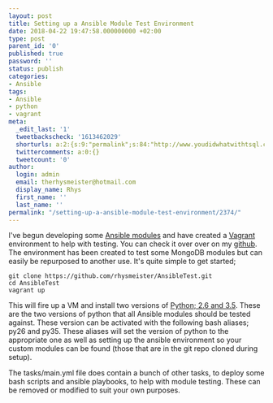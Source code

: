 ```yaml
---
layout: post
title: Setting up a Ansible Module Test Environment
date: 2018-04-22 19:47:58.000000000 +02:00
type: post
parent_id: '0'
published: true
password: ''
status: publish
categories:
- Ansible
tags:
- Ansible
- python
- vagrant
meta:
  _edit_last: '1'
  tweetbackscheck: '1613462029'
  shorturls: a:2:{s:9:"permalink";s:84:"http://www.youdidwhatwithtsql.com/setting-up-a-ansible-module-test-environment/2374/";s:7:"tinyurl";s:27:"http://tinyurl.com/ybr3y8op";}
  twittercomments: a:0:{}
  tweetcount: '0'
author:
  login: admin
  email: therhysmeister@hotmail.com
  display_name: Rhys
  first_name: ''
  last_name: ''
permalink: "/setting-up-a-ansible-module-test-environment/2374/"
---
```

I've begun developing some [Ansible modules](http://docs.ansible.com/ansible/latest/modules/list_of_database_modules.html)&nbsp;and have created a [Vagrant](https://www.vagrantup.com/) environment to help with testing. You can check it over over on my [github](https://github.com/rhysmeister/AnsibleTest). The environment has been created to test some MongoDB modules but can easily be repurposed to another use. It's quite simple to get started;

```
git clone https://github.com/rhysmeister/AnsibleTest.git
cd AnsibleTest
vagrant up
```

This will fire up a VM and install two versions of [Python; 2.6 and 3.5](http://docs.ansible.com/ansible/latest/dev_guide/developing_python3.html). These are the two versions of python that all Ansible modules should be tested against. These version can be activated with the following bash aliases; py26 and py35. These aliases will set the version of python to the appropriate one as well as setting up the ansible environment so your custom modules can be found (those that are in the git repo cloned during setup).

The tasks/main.yml file does contain a bunch of other tasks, to deploy some bash scripts and ansible playbooks, to help with module testing. These can be removed or modified to suit your own purposes.


